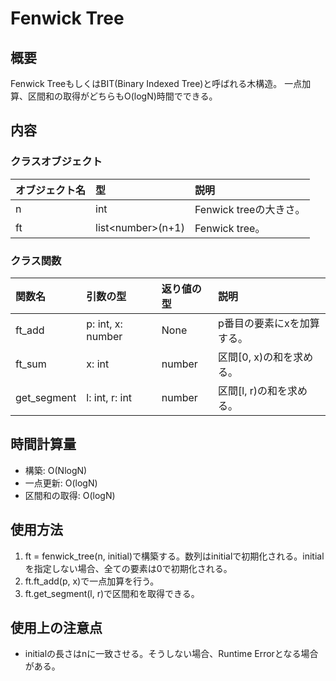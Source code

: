 # Fenwick Tree

## 概要
Fenwick TreeもしくはBIT(Binary Indexed Tree)と呼ばれる木構造。
一点加算、区間和の取得がどちらもO(logN)時間でできる。

## 内容
### クラスオブジェクト
|オブジェクト名|型|説明|
|:--|:--|:--|
|n|int|Fenwick treeの大きさ。|
|ft|list\<number\>(n+1)|Fenwick tree。|
### クラス関数
|関数名|引数の型|返り値の型|説明|
|:-|:-|:-|:-|
|ft_add|p: int, x: number|None|p番目の要素にxを加算する。|
|ft_sum|x: int|number|区間\[0, x\)の和を求める。|
|get_segment|l: int, r: int|number|区間\[l, r\)の和を求める。|

## 時間計算量
<ul>
  <li>構築: O(NlogN)</li>
  <li>一点更新: O(logN)</li>
  <li>区間和の取得: O(logN)</li>
</ul>

## 使用方法
<ol>
  <li>ft = fenwick_tree(n, initial)で構築する。数列はinitialで初期化される。initialを指定しない場合、全ての要素は0で初期化される。</li>
  <li>ft.ft_add(p, x)で一点加算を行う。</li>
  <li>ft.get_segment(l, r)で区間和を取得できる。</li>
</ol>

## 使用上の注意点
<ul>
  <li>initialの長さはnに一致させる。そうしない場合、Runtime Errorとなる場合がある。</li>
</ul>
